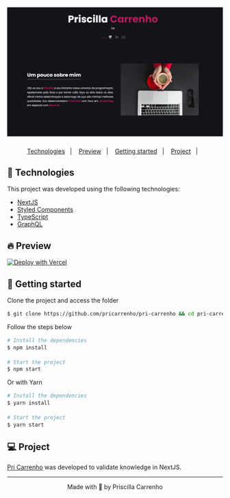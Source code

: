 <h1 align="center">
    <img alt="Priscilla Carrenho" title="Priscilla Carrenho" src=".github/assets/pricarrenho.png" />
</h1>

<p align="center">
  <a href="#-technologies">Technologies</a>&nbsp;&nbsp;&nbsp;|&nbsp;&nbsp;&nbsp;
  <a href="#-preview">Preview</a>&nbsp;&nbsp;&nbsp;|&nbsp;&nbsp;&nbsp;
  <a href="#-Getting-started">Getting started</a>&nbsp;&nbsp;&nbsp;|&nbsp;&nbsp;&nbsp;
  <a href="#-project">Project</a>&nbsp;&nbsp;&nbsp;|&nbsp;&nbsp;&nbsp;
</p>

## 🧪 Technologies

This project was developed using the following technologies:

- [NextJS](https://nextjs.org/)
- [Styled Components](https://styled-components.com/)
- [TypeScript](https://www.typescriptlang.org/)
- [GraphQL](https://graphql.org/)

## 🔥 Preview

[![Deploy with Vercel](https://vercel.com/button)](https://www.pricarrenho.com.br)

## 🚀 Getting started

Clone the project and access the folder

```bash
$ git clone https://github.com/pricarrenho/pri-carrenho && cd pri-carrenho
```

Follow the steps below

```bash
# Install the dependencies
$ npm install

# Start the project
$ npm start

```

Or with Yarn

```bash
# Install the dependencies
$ yarn install

# Start the project
$ yarn start

```

## 💻 Project

[Pri Carrenho](https://www.pricarrenho.com.br) was developed to validate knowledge in NextJS.

---

<p align="center">Made with 💜 by Priscilla Carrenho</p>

